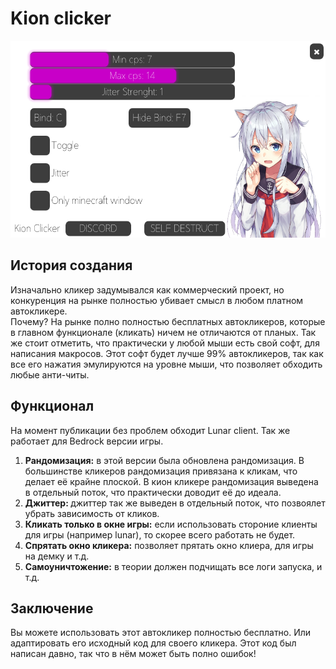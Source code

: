 <h1>Kion clicker</h1>

<img src="clicker.png" alt="clicker.png">

<h2>История создания</h2>

<p>Изначально кликер задумывался как коммерческий проект, но конкуренция на рынке полностью убивает смысл в любом платном автокликере. <br>
Почему? На рынке полно полностью бесплатных автокликеров, которые в главном функционале (кликать) ничем не отличаются от планых. Так же стоит отметить, что практически у любой мыши есть свой софт, для написания макросов. Этот софт будет лучше 99% автокликеров, так как все его нажатия эмулируются на уровне мыши, что позволяет обходить любые анти-читы.
</p>

<h2>Функционал</h2>

<p>На момент публикации без проблем обходит Lunar client. Так же работает для Bedrock версии игры.</p>

<ol>
    <li><b>Рандомизация:</b> в этой версии была обновлена рандомизация. В большинстве кликеров рандомизация привязана к кликам, что делает её крайне плоской. В кион кликере рандомизация выведена в отдельный поток, что практически доводит её до идеала.</li>
    <li><b>Джиттер: </b>джиттер так же выведен в отдельный поток, что позвоялет убрать зависимость от кликов.</li>
    <li><b>Кликать только в окне игры:</b> если использовать стороние клиенты для игры (например lunar), то скорее всего работать не будет.</li>
    <li><b>Спрятать окно кликера:</b> позволяет прятать окно клиера, для игры на демку и т.д.</li>
    <li><b>Самоуничтожение:</b> в теории должен подчищать все логи запуска, и т.д.</li>
</ol>

<h2>Заключение</h2>

<p>Вы можете использовать этот автокликер полностью бесплатно. Или адаптировать его исходный код для своего кликера. Этот код был написан давно, так что в нём может быть полно ошибок!</p>